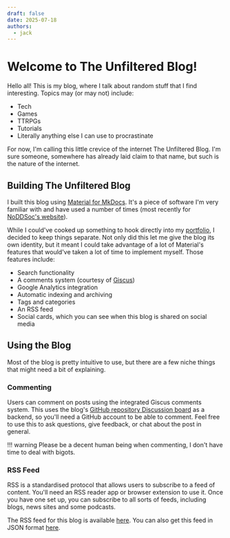 ```yaml
---
draft: false
date: 2025-07-18
authors:
  - jack
---
```


# Welcome to The Unfiltered Blog!

Hello all! This is my blog, where I talk about random stuff that I find interesting.
Topics may (or may not) include:

- Tech
- Games
- TTRPGs
- Tutorials
- Literally anything else I can use to procrastinate

<!-- more -->

For now, I'm calling this little crevice of the internet The Unfiltered Blog. 
I'm sure someone, somewhere has already laid claim to that name, but such is the nature of the internet.

## Building The Unfiltered Blog

I built this blog using [Material for MkDocs](https://squidfunk.github.io/mkdocs-material). It's a piece of software I'm very familiar with and have used a number of times (most recently for [NoDDSoc's website](https://jackgledhill.com/about/noddsoc.co.uk)).

While I could've cooked up something to hook directly into my [portfolio](https://jackgledhill.com), I decided to keep things separate. 
Not only did this let me give the blog its own identity, but it meant I could take advantage of a lot of Material's features that would've taken a lot of time to implement myself.
Those features include:

- Search functionality
- A comments system (courtesy of [Giscus](https://giscus.app))
- Google Analytics integration
- Automatic indexing and archiving
- Tags and categories
- An RSS feed
- Social cards, which you can see when this blog is shared on social media

## Using the Blog

Most of the blog is pretty intuitive to use, but there are a few niche things that might need a bit of explaining.

### Commenting

Users can comment on posts using the integrated Giscus comments system.
This uses the blog's [GitHub repository Discussion board](https://github.com/Jack-Gledhill/blog/discussions) as a backend, so you'll need a GitHub account to be able to comment.
Feel free to use this to ask questions, give feedback, or chat about the post in general.

!!! warning
    Please be a decent human being when commenting, I don't have time to deal with bigots.

### RSS Feed

RSS is a standardised protocol that allows users to subscribe to a feed of content.
You'll need an RSS reader app or browser extension to use it. 
Once you have one set up, you can subscribe to all sorts of feeds, including blogs, news sites and some podcasts.

The RSS feed for this blog is available [here](/feed_rss_created.xml). You can also get this feed in JSON format [here](/feed_json_created.json).

